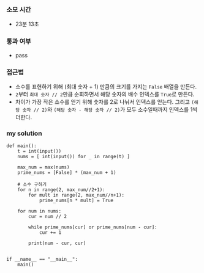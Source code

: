 ### 소모 시간
- 23분 13초

### 통과 여부
- pass

### 접근법
- 소수를 표현하기 위해 (최대 숫자 + 1) 만큼의 크기를 가지는 `False` 배열을 만든다.
- `2`부터 `최대 숫자 // 2`만큼 순회하면서 해당 숫자의 배수 인덱스를 `True`로 만든다.
- 차이가 가장 작은 소수를 얻기 위해 숫자를 2로 나눠서 인덱스를 얻는다. 그리고 `(해당 숫자 // 2)`와 `(해당 숫자 - 해당 숫자 // 2)`가 모두 소수일때까지 인덱스를 1씩 더한다.

### my solution
```
def main():
    t = int(input())
    nums = [ int(input()) for _ in range(t) ]

    max_num = max(nums)
    prime_nums = [False] * (max_num + 1)
    
    # 소수 구하기
    for n in range(2, max_num//2+1):
        for mult in range(2, max_num//n+1):
            prime_nums[n * mult] = True

    for num in nums:
        cur = num // 2

        while prime_nums[cur] or prime_nums[num - cur]:
            cur += 1
        
        print(num - cur, cur)


if __name__ == "__main__":
    main()
```
